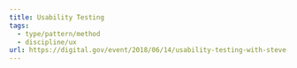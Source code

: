 ```yaml
---
title: Usability Testing
tags:
  - type/pattern/method
  - discipline/ux
url: https://digital.gov/event/2018/06/14/usability-testing-with-steve-krug/
---
```

